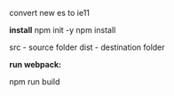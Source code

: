 convert new es to ie11


**install** 
npm init -y
npm install

src - source folder
dist - destination folder

**run webpack:**

npm run build 

